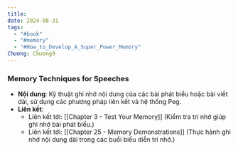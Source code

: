 ```yaml
---
title: 
date: 2024-08-31
tags:
  - "#book"
  - "#memory"
  - "#How_to_Develop_A_Super_Power_Memory"
Chương: Chương9
---
```

### Memory Techniques for Speeches

- **Nội dung**: Kỹ thuật ghi nhớ nội dung của các bài phát biểu hoặc bài viết dài, sử dụng các phương pháp liên kết và hệ thống Peg.
- **Liên kết**:
    - Liên kết tới: [[Chapter 3 - Test Your Memory]] (Kiểm tra trí nhớ giúp ghi nhớ bài phát biểu.)
    - Liên kết tới: [[Chapter 25 - Memory Demonstrations]] (Thực hành ghi nhớ nội dung dài trong các buổi biểu diễn trí nhớ.)